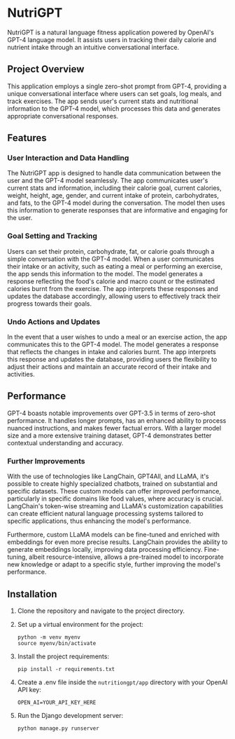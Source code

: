 # NutriGPT
NutriGPT is a natural language fitness application powered by OpenAI's GPT-4 language model. It assists users in tracking their daily calorie and nutrient intake through an intuitive conversational interface.

## Project Overview
This application employs a single zero-shot prompt from GPT-4, providing a unique conversational interface where users can set goals, log meals, and track exercises. The app sends user's current stats and nutritional information to the GPT-4 model, which processes this data and generates appropriate conversational responses.

## Features
### User Interaction and Data Handling
The NutriGPT app is designed to handle data communication between the user and the GPT-4 model seamlessly. The app communicates user's current stats and information, including their calorie goal, current calories, weight, height, age, gender, and current intake of protein, carbohydrates, and fats, to the GPT-4 model during the conversation. The model then uses this information to generate responses that are informative and engaging for the user.

### Goal Setting and Tracking
Users can set their protein, carbohydrate, fat, or calorie goals through a simple conversation with the GPT-4 model. When a user communicates their intake or an activity, such as eating a meal or performing an exercise, the app sends this information to the model. The model generates a response reflecting the food's calorie and macro count or the estimated calories burnt from the exercise. The app interprets these responses and updates the database accordingly, allowing users to effectively track their progress towards their goals.

### Undo Actions and Updates
In the event that a user wishes to undo a meal or an exercise action, the app communicates this to the GPT-4 model. The model generates a response that reflects the changes in intake and calories burnt. The app interprets this response and updates the database, providing users the flexibility to adjust their actions and maintain an accurate record of their intake and activities.

## Performance
GPT-4 boasts notable improvements over GPT-3.5 in terms of zero-shot performance. It handles longer prompts, has an enhanced ability to process nuanced instructions, and makes fewer factual errors. With a larger model size and a more extensive training dataset, GPT-4 demonstrates better contextual understanding and accuracy.

### Further Improvements
With the use of technologies like LangChain, GPT4All, and LLaMA, it's possible to create highly specialized chatbots, trained on substantial and specific datasets. These custom models can offer improved performance, particularly in specific domains like food values, where accuracy is crucial. LangChain's token-wise streaming and LLaMA's customization capabilities can create efficient natural language processing systems tailored to specific applications, thus enhancing the model's performance.

Furthermore, custom LLaMA models can be fine-tuned and enriched with embeddings for even more precise results. LangChain provides the ability to generate embeddings locally, improving data processing efficiency. Fine-tuning, albeit resource-intensive, allows a pre-trained model to incorporate new knowledge or adapt to a specific style, further improving the model's performance. 

## Installation

1. Clone the repository and navigate to the project directory.

2. Set up a virtual environment for the project:
   ```
   python -m venv myenv
   source myenv/bin/activate
   ```

3. Install the project requirements:
   ```
   pip install -r requirements.txt
   ```

4. Create a .env file inside the `nutritiongpt/app` directory with your OpenAI API key:
   ```
   OPEN_AI=YOUR_API_KEY_HERE
   ```

5. Run the Django development server:
   ```
   python manage.py runserver
   ```


